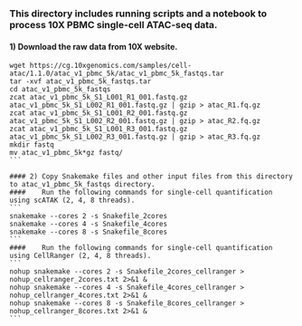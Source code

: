### This directory includes running scripts and a notebook to process 10X PBMC single-cell ATAC-seq data.
####
#### 1) Download the raw data from 10X website.
````
wget https://cg.10xgenomics.com/samples/cell-atac/1.1.0/atac_v1_pbmc_5k/atac_v1_pbmc_5k_fastqs.tar
tar -xvf atac_v1_pbmc_5k_fastqs.tar
cd atac_v1_pbmc_5k_fastqs
zcat atac_v1_pbmc_5k_S1_L001_R1_001.fastq.gz atac_v1_pbmc_5k_S1_L002_R1_001.fastq.gz | gzip > atac_R1.fq.gz
zcat atac_v1_pbmc_5k_S1_L001_R2_001.fastq.gz atac_v1_pbmc_5k_S1_L002_R2_001.fastq.gz | gzip > atac_R2.fq.gz
zcat atac_v1_pbmc_5k_S1_L001_R3_001.fastq.gz atac_v1_pbmc_5k_S1_L002_R3_001.fastq.gz | gzip > atac_R3.fq.gz
mkdir fastq
mv atac_v1_pbmc_5k*gz fastq/
```

#### 2) Copy Snakemake files and other input files from this directory to atac_v1_pbmc_5k_fastqs directory. 
####    Run the following commands for single-cell quantification using scATAK (2, 4, 8 threads).
```
snakemake --cores 2 -s Snakefile_2cores
snakemake --cores 4 -s Snakefile_4cores
snakemake --cores 8 -s Snakefile_8cores
```
####    Run the following commands for single-cell quantification using CellRanger (2, 4, 8 threads).
```
nohup snakemake --cores 2 -s Snakefile_2cores_cellranger > nohup_cellranger_2cores.txt 2>&1 &
nohup snakemake --cores 4 -s Snakefile_4cores_cellranger > nohup_cellranger_4cores.txt 2>&1 &
nohup snakemake --cores 8 -s Snakefile_8cores_cellranger > nohup_cellranger_8cores.txt 2>&1 &
```
